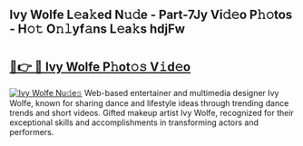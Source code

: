 ## Ivy Wolfe L𝚎a𝚔ed N𝚞𝚍e - Part-7Jy Vi𝚍𝚎o P𝚑𝚘tos - H𝚘𝚝 O𝚗𝚕yf𝚊ns L𝚎a𝚔s hdjFw

# <h2><a href="http://kfejxnb.oniu.top/?m=Ivy+Wolfe">🔗👉 🔴 Ivy Wolfe P𝚑ot𝚘𝚜 V𝚒d𝚎o</a></h2>

[![Ivy Wolfe Nu𝚍e𝚜](https://i.imgur.com/0qMVB7G.gif)](http://kfejxnb.oniu.top/?m=Ivy+Wolfe)
Web-based entertainer and multimedia designer Ivy Wolfe, known for sharing dance and lifestyle ideas through trending dance trends and short videos. Gifted makeup artist Ivy Wolfe, recognized for their exceptional skills and accomplishments in transforming actors and performers.  
